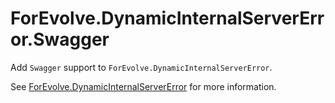 # ForEvolve.DynamicInternalServerError.Swagger

Add `Swagger` support to `ForEvolve.DynamicInternalServerError`.

See [ForEvolve.DynamicInternalServerError](https://github.com/ForEvolve/ForEvolve-Framework/tree/master/src/ForEvolve.DynamicInternalServerError) for more information.
